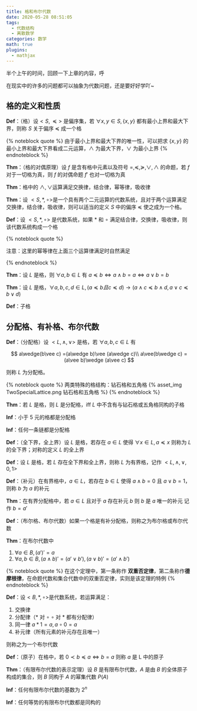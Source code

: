 ```yaml
---
title: 格和布尔代数
date: 2020-05-28 08:51:05
tags:
  - 代数结构
  - 离散数学
categories: 数学
math: true
plugins:
  - mathjax
---
```


半个上午的时间，回顾一下上章的内容，呼

在现实中的许多的问题都可以抽象为代数问题，还是要好好学吖~

<!--more-->

## 格的定义和性质

**Def**：（格）设$< S,\preccurlyeq >$ 是偏序集，若 $\forall x,y\in S,\{x,y\}$ 都有最小上界和最大下界，则称 $S$ 关于偏序 $\preccurlyeq$ 成一个格

{% noteblock quote %}
由于最小上界和最大下界的唯一性，可以把求 $\{x,y\}$ 的最小上界和最大下界看成二元运算，$\wedge$ 为最大下界，$\vee$ 为最小上界
{% endnoteblock %}

**Thm**：（格的对偶原理）设 $f$ 是含有格中元素以及符号 $=,\preccurlyeq,\succcurlyeq,\vee,\wedge$ 的命题，若 $f$ 对于一切格为真，则 $f$ 的对偶命题 $f'$ 也对一切格为真

**Thm**：格中的 $\wedge,\vee$运算满足交换律，结合律，幂等律，吸收律

**Thm**：设 $< S,*,\circ >$是一个具有两个二元运算的代数系统，且对于两个运算满足交换律，结合律，吸收律，则可以适当的定义 $S$ 中的偏序 $\preccurlyeq$ 使之成为一个格。

**Def**：设 $< S,*,\circ >$ 是代数系统，如果 $*$ 和 $\circ$ 满足结合律，交换律，吸收律，则该代数系统构成一个格

{% noteblock quote %}

注意：这里的幂等律在上面三个运算律满足时自然满足

{% endnoteblock %}

**Thm**：设 $L$ 是格，则 $\forall a,b\in L$ 有 $a\preccurlyeq b\iff a\wedge b =a\iff a\vee b=b$

**Thm**：设 $L$ 是格，$\forall a,b,c,d\in L,(a\preccurlyeq b 且 c\preccurlyeq d)\rightarrow(a\wedge c\preccurlyeq b\wedge d,a\vee c\preccurlyeq b\vee d)$

**Def**：子格

## 分配格、有补格、布尔代数

**Def**：（分配格）设 $< L,\wedge,\vee >$ 是格，若 $\forall a,b,c\in L$ 有

$$
a\wedge(b\vee c) =(a\wedge b)\vee (a\wedge c)\\
a\vee(b\wedge c) = (a\vee b)\wedge (a\vee c)
$$

则称 $L$ 为分配格。

{% noteblock quote %}
两类特殊的格结构：钻石格和五角格
{% asset_img TwoSpecialLattice.png 钻石格和五角格 %}
{% endnoteblock %}

**Thm**：若 $L$ 是格，则 $L$ 是分配格，iff $L$ 中不含有与钻石格或五角格同构的子格

**Inf**：小于 5 元的格都是分配格

**Inf**：任何一条链都是分配格

**Def**：（全下界，全上界）设 $L$ 是格，若存在 $a\in L$ 使得 $\forall x\in L,a\preccurlyeq x$ 则称为 $L$ 的全下界；对称的定义 $L$ 的全上界

**Def**：设 $L$ 是格，若 $L$ 存在全下界和全上界，则称 $L$ 为有界格，记作 $< L,\wedge,\vee,0,1 >$

**Def**：（补元）在有界格中，$a\in L$，若存在 $b\in L$ 使得 $a\wedge b =0$ 且 $a\vee b =1$，则称 $b$ 为 $a$ 的补元

**Thm**：在有界分配格中，若 $a\in L$ 且对于 $a$ 存在补元 $b$ 则 $b$ 是 $a$ 唯一的补元 记作 $b = a'$

**Def**：（布尔格、布尔代数）如果一个格是有补分配格，则称之为布尔格或布尔代数

**Thm**：在布尔代数中

1. $\forall a\in B,(a')' = a$
2. $\forall a,b\in B,(a\wedge b)' =(a'\vee b'),(a\vee b)' = (a'\wedge b')$

{% noteblock quote %}
在这个定理中，第一条称作 **双重否定律**，第二条称作**德摩根律**，在命题代数和集合代数中的双重否定律，实则是该定理的特例
{% endnoteblock %}

**Def**：设$<B,*,\circ>$是代数系统，若运算满足：

1. 交换律
2. 分配律（$*$ 对 $\circ$ $\circ$ 对 $*$ 都有分配律）
3. 同一律 $a*1=a,a\circ 0=a$
4. 补元律（所有元素的补元存在且唯一）

则称之为一个布尔代数

**Def**：（原子）在格中，若 $0\prec b\preccurlyeq a\iff b=a$ 则称 $a$ 是 L 中的原子

**Thm**：（有限布尔代数的表示定理）设 $B$ 是有限布尔代数，$A$ 是由 $B$ 的全体原子构成的集合，则 $B$ 同构于 $A$ 的幂集代数 $P(A)$

**Inf**：任何有限布尔代数的基数为 $2^n$

**Inf**：任何等势的有限布尔代数都是同构的
